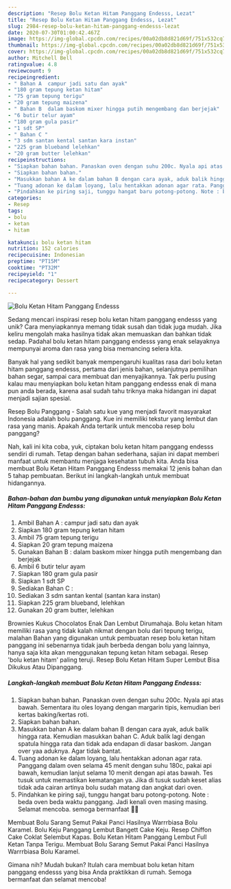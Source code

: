```yaml
---
description: "Resep Bolu Ketan Hitam Panggang Endesss, Lezat"
title: "Resep Bolu Ketan Hitam Panggang Endesss, Lezat"
slug: 2984-resep-bolu-ketan-hitam-panggang-endesss-lezat
date: 2020-07-30T01:00:42.467Z
image: https://img-global.cpcdn.com/recipes/00a02db8d821d69f/751x532cq70/bolu-ketan-hitam-panggang-endesss-foto-resep-utama.jpg
thumbnail: https://img-global.cpcdn.com/recipes/00a02db8d821d69f/751x532cq70/bolu-ketan-hitam-panggang-endesss-foto-resep-utama.jpg
cover: https://img-global.cpcdn.com/recipes/00a02db8d821d69f/751x532cq70/bolu-ketan-hitam-panggang-endesss-foto-resep-utama.jpg
author: Mitchell Bell
ratingvalue: 4.8
reviewcount: 9
recipeingredient:
- " Bahan A  campur jadi satu dan ayak"
- "180 gram tepung ketan hitam"
- "75 gram tepung terigu"
- "20 gram tepung maizena"
- " Bahan B  dalam baskom mixer hingga putih mengembang dan berjejak"
- "6 butir telur ayam"
- "180 gram gula pasir"
- "1 sdt SP"
- " Bahan C "
- "3 sdm santan kental santan kara instan"
- "225 gram blueband lelehkan"
- "20 gram butter lelehkan"
recipeinstructions:
- "Siapkan bahan bahan. Panaskan oven dengan suhu 200c. Nyala api atas bawah. Sementara itu oles loyang dengan margarin tipis, kemudian beri kertas baking/kertas roti."
- "Siapkan bahan bahan."
- "Masukkan bahan A ke dalam bahan B dengan cara ayak, aduk balik hingga rata. Kemudian masukkan bahan C. Aduk balik lagi dengan spatula hingga rata dan tidak ada endapan di dasar baskom. Jangan over yaa aduknya. Agar tidak bantat."
- "Tuang adonan ke dalam loyang, lalu hentakkan adonan agar rata. Panggang dalam oven selama 45 menit dengan suhu 180c, pakai api bawah, kemudian lanjut selama 10 menit dengan api atas bawah. Tes tusuk untuk memastikan kematangan ya. Jika di tusuk sudah keset alias tidak ada cairan artinya bolu sudah matang dan angkat dari oven."
- "Pindahkan ke piring saji, tunggu hangat baru potong-potong. Note : beda oven beda waktu panggang. Jadi kenali oven masing masing. Selamat mencoba. semoga bermanfaat 🥰🥰"
categories:
- Resep
tags:
- bolu
- ketan
- hitam

katakunci: bolu ketan hitam 
nutrition: 152 calories
recipecuisine: Indonesian
preptime: "PT15M"
cooktime: "PT32M"
recipeyield: "1"
recipecategory: Dessert

---
```



![Bolu Ketan Hitam Panggang Endesss](https://img-global.cpcdn.com/recipes/00a02db8d821d69f/751x532cq70/bolu-ketan-hitam-panggang-endesss-foto-resep-utama.jpg)

Sedang mencari inspirasi resep bolu ketan hitam panggang endesss yang unik? Cara menyiapkannya memang tidak susah dan tidak juga mudah. Jika keliru mengolah maka hasilnya tidak akan memuaskan dan bahkan tidak sedap. Padahal bolu ketan hitam panggang endesss yang enak selayaknya mempunyai aroma dan rasa yang bisa memancing selera kita.

Banyak hal yang sedikit banyak mempengaruhi kualitas rasa dari bolu ketan hitam panggang endesss, pertama dari jenis bahan, selanjutnya pemilihan bahan segar, sampai cara membuat dan menyajikannya. Tak perlu pusing kalau mau menyiapkan bolu ketan hitam panggang endesss enak di mana pun anda berada, karena asal sudah tahu triknya maka hidangan ini dapat menjadi sajian spesial.

Resep Bolu Panggang - Salah satu kue yang menjadi favorit masyarakat Indonesia adalah bolu panggang. Kue ini memiliki tekstur yang lembut dan rasa yang manis. Apakah Anda tertarik untuk mencoba resep bolu panggang?


Nah, kali ini kita coba, yuk, ciptakan bolu ketan hitam panggang endesss sendiri di rumah. Tetap dengan bahan sederhana, sajian ini dapat memberi manfaat untuk membantu menjaga kesehatan tubuh kita. Anda bisa membuat Bolu Ketan Hitam Panggang Endesss memakai 12 jenis bahan dan 5 tahap pembuatan. Berikut ini langkah-langkah untuk membuat hidangannya.

<!--inarticleads1-->

##### Bahan-bahan dan bumbu yang digunakan untuk menyiapkan Bolu Ketan Hitam Panggang Endesss:

1. Ambil  Bahan A : campur jadi satu dan ayak
1. Siapkan 180 gram tepung ketan hitam
1. Ambil 75 gram tepung terigu
1. Siapkan 20 gram tepung maizena
1. Gunakan  Bahan B : dalam baskom mixer hingga putih mengembang dan berjejak
1. Ambil 6 butir telur ayam
1. Siapkan 180 gram gula pasir
1. Siapkan 1 sdt SP
1. Sediakan  Bahan C :
1. Sediakan 3 sdm santan kental (santan kara instan)
1. Siapkan 225 gram blueband, lelehkan
1. Gunakan 20 gram butter, lelehkan


Brownies Kukus Chocolatos Enak Dan Lembut Dirumahaja. Bolu ketan hitam memiliki rasa yang tidak kalah nikmat dengan bolu dari tepung terigu, malahan Bahan yang digunakan untuk pembuatan resep bolu ketan hitam panggang ini sebenarnya tidak jauh berbeda dengan bolu yang lainnya, hanya saja kita akan menggunakan tepung ketan hitam sebagai. Resep &#39;bolu ketan hitam&#39; paling teruji. Resep Bolu Ketan Hitam Super Lembut Bisa Dikukus Atau Dipanggang. 

<!--inarticleads2-->

##### Langkah-langkah membuat Bolu Ketan Hitam Panggang Endesss:

1. Siapkan bahan bahan. Panaskan oven dengan suhu 200c. Nyala api atas bawah. Sementara itu oles loyang dengan margarin tipis, kemudian beri kertas baking/kertas roti.
1. Siapkan bahan bahan.
1. Masukkan bahan A ke dalam bahan B dengan cara ayak, aduk balik hingga rata. Kemudian masukkan bahan C. Aduk balik lagi dengan spatula hingga rata dan tidak ada endapan di dasar baskom. Jangan over yaa aduknya. Agar tidak bantat.
1. Tuang adonan ke dalam loyang, lalu hentakkan adonan agar rata. Panggang dalam oven selama 45 menit dengan suhu 180c, pakai api bawah, kemudian lanjut selama 10 menit dengan api atas bawah. Tes tusuk untuk memastikan kematangan ya. Jika di tusuk sudah keset alias tidak ada cairan artinya bolu sudah matang dan angkat dari oven.
1. Pindahkan ke piring saji, tunggu hangat baru potong-potong. Note : beda oven beda waktu panggang. Jadi kenali oven masing masing. Selamat mencoba. semoga bermanfaat 🥰🥰


Membuat Bolu Sarang Semut Pakai Panci Hasilnya Warrrbiasa Bolu Karamel. Bolu Keju Panggang Lembut Bangett Cake Keju. Resep Chiffon Cake Coklat Selembut Kapas. Bolu Ketan Hitam Panggang Lembut Full Ketan Tanpa Terigu. Membuat Bolu Sarang Semut Pakai Panci Hasilnya Warrrbiasa Bolu Karamel. 

Gimana nih? Mudah bukan? Itulah cara membuat bolu ketan hitam panggang endesss yang bisa Anda praktikkan di rumah. Semoga bermanfaat dan selamat mencoba!
